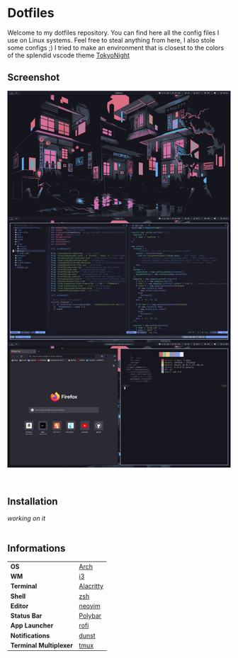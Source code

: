 # Dotfiles

Welcome to my dotfiles repository. You can find here all the config files I use on Linux systems.
Feel free to steal anything from here, I also stole some configs ;)
I tried to make an environment that is closest to the colors of the splendid vscode theme [TokyoNight](https://github.com/enkia/tokyo-night-vscode-theme)

## Screenshot
![desktop](./screenshot.png)

<br>

## Installation

*working on it*
<br>
<br>

## Informations

|   |   |
|---|---|
|**OS**| [Arch](https://archlinux.fr/) |
| **WM** | [i3](https://github.com/i3/i3) |
| **Terminal** | [Alacritty](https://github.com/alacritty/alacritty) |
| **Shell** | [zsh](https://github.com/ohmyzsh/ohmyzsh) |
| **Editor** | [neovim](https://github.com/neovim/neovim) |
| **Status Bar** | [Polybar](https://github.com/polybar/polybar) |
| **App Launcher** | [rofi](https://github.com/davatorium/rofi) |
| **Notifications** | [dunst](https://github.com/dunst-project/dunst) |
| **Terminal Multiplexer** | [tmux](https://github.com/tmux/tmux) |
